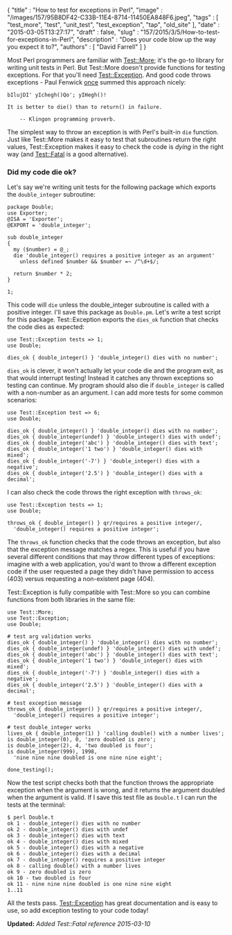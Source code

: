 {
   "title" : "How to test for exceptions in Perl",
   "image" : "/images/157/95B8DF42-C33B-11E4-8714-11450EA848F6.jpeg",
   "tags" : [
      "test_more",
      "test",
      "unit_test",
      "test_exception",
      "tap",
      "old_site"
   ],
   "date" : "2015-03-05T13:27:17",
   "draft" : false,
   "slug" : "157/2015/3/5/How-to-test-for-exceptions-in-Perl",
   "description" : "Does your code blow up the way you expect it to?",
   "authors" : [
      "David Farrell"
   ]
}

Most Perl programmers are familiar with [Test::More](https://metacpan.org/pod/Test::More); it's the go-to library for writing unit tests in Perl. But Test::More doesn't provide functions for testing exceptions. For that you'll need [Test::Exception](https://metacpan.org/pod/Test::Exception). And good code throws exceptions - Paul Fenwick [once](http://perltraining.com.au/tips/2008-08-20.html) summed this approach nicely:

    bIlujDI' yIchegh()Qo'; yIHegh()!

    It is better to die() than to return() in failure.

        -- Klingon programming proverb.

The simplest way to throw an exception is with Perl's built-in `die` function. Just like Test::More makes it easy to test that subroutines return the right values, Test::Exception makes it easy to check the code is *dying* in the right way (and [Test::Fatal](https://metacpan.org/pod/Test::Fatal) is a good alternative).

### Did my code die ok?

Let's say we're writing unit tests for the following package which exports the `double_integer` subroutine:

``` prettyprint
package Double;
use Exporter;
@ISA = 'Exporter';
@EXPORT = 'double_integer';

sub double_integer
{
  my ($number) = @_;
  die 'double_integer() requires a positive integer as an argument'
    unless defined $number && $number =~ /^\d+$/;

  return $number * 2;
}

1;
```

This code will `die` unless the double\_integer subroutine is called with a positive integer. I'll save this package as `Double.pm`. Let's write a test script for this package. Test::Exception exports the `dies_ok` function that checks the code dies as expected:

``` prettyprint
use Test::Exception tests => 1;
use Double;

dies_ok { double_integer() } 'double_integer() dies with no number';
```

`dies_ok` is clever, it won't actually let your code die and the program exit, as that would interrupt testing! Instead it catches any thrown exceptions so testing can continue. My program should also die if `double_integer` is called with a non-number as an argument. I can add more tests for some common scenarios:

``` prettyprint
use Test::Exception test => 6;
use Double;

dies_ok { double_integer() } 'double_integer() dies with no number';
dies_ok { double_integer(undef) } 'double_integer() dies with undef';
dies_ok { double_integer('abc') } 'double_integer() dies with text';
dies_ok { double_integer('1 two') } 'double_integer() dies with mixed';
dies_ok { double_integer('-7') } 'double_integer() dies with a negative';
dies_ok { double_integer('2.5') } 'double_integer() dies with a decimal';
```

I can also check the code throws the right exception with `throws_ok`:

``` prettyprint
use Test::Exception tests => 1;
use Double;

throws_ok { double_integer() } qr/requires a positive integer/, 
  'double_integer() requires a positive integer';
```

The `throws_ok` function checks that the code throws an exception, but also that the exception message matches a regex. This is useful if you have several different conditions that may throw different types of exceptions: imagine with a web application, you'd want to throw a different exception code if the user requested a page they didn't have permission to access (403) versus requesting a non-existent page (404).

Test::Exception is fully compatible with Test::More so you can combine functions from both libraries in the same file:

``` prettyprint
use Test::More;
use Test::Exception;
use Double;

# test arg validation works
dies_ok { double_integer() } 'double_integer() dies with no number';
dies_ok { double_integer(undef) } 'double_integer() dies with undef';
dies_ok { double_integer('abc') } 'double_integer() dies with text';
dies_ok { double_integer('1 two') } 'double_integer() dies with mixed';
dies_ok { double_integer('-7') } 'double_integer() dies with a negative';
dies_ok { double_integer('2.5') } 'double_integer() dies with a decimal';

# test exception message
throws_ok { double_integer() } qr/requires a positive integer/, 
  'double_integer() requires a positive integer';

# test double_integer works
lives_ok { double_integer(1) } 'calling double() with a number lives';
is double_integer(0), 0, 'zero doubled is zero';
is double_integer(2), 4, 'two doubled is four';
is double_integer(999), 1998, 
  'nine nine nine doubled is one nine nine eight';

done_testing();
```

Now the test script checks both that the function throws the appropriate exception when the argument is wrong, and it returns the argument doubled when the argument is valid. If I save this test file as `Double.t` I can run the tests at the terminal:

``` prettyprint
$ perl Double.t
ok 1 - double_integer() dies with no number
ok 2 - double_integer() dies with undef
ok 3 - double_integer() dies with text
ok 4 - double_integer() dies with mixed
ok 5 - double_integer() dies with a negative
ok 6 - double_integer() dies with a decimal
ok 7 - double_integer() requires a positive integer
ok 8 - calling double() with a number lives
ok 9 - zero doubled is zero
ok 10 - two doubled is four
ok 11 - nine nine nine doubled is one nine nine eight
1..11
```

All the tests pass. [Test::Exception](https://metacpan.org/pod/Test::Exception) has great documentation and is easy to use, so add exception testing to your code today!

**Updated:** *Added Test::Fatal reference 2015-03-10*

